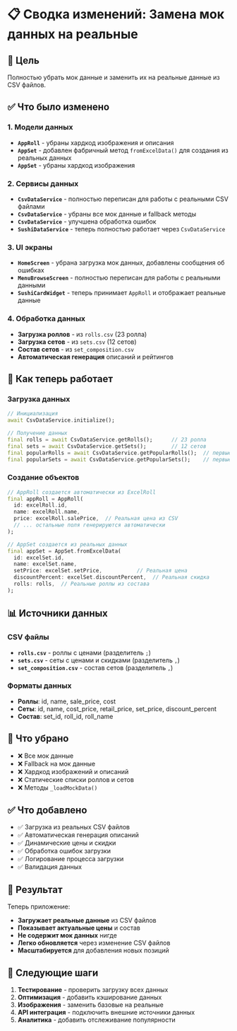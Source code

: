 # 📋 Сводка изменений: Замена мок данных на реальные

## 🎯 Цель
Полностью убрать мок данные и заменить их на реальные данные из CSV файлов.

## ✅ Что было изменено

### 1. Модели данных
- **`AppRoll`** - убраны хардкод изображения и описания
- **`AppSet`** - добавлен фабричный метод `fromExcelData()` для создания из реальных данных
- **`AppSet`** - убраны хардкод изображения

### 2. Сервисы данных
- **`CsvDataService`** - полностью переписан для работы с реальными CSV файлами
- **`CsvDataService`** - убраны все мок данные и fallback методы
- **`CsvDataService`** - улучшена обработка ошибок
- **`SushiDataService`** - теперь полностью работает через `CsvDataService`

### 3. UI экраны
- **`HomeScreen`** - убрана загрузка мок данных, добавлены сообщения об ошибках
- **`MenuBrowseScreen`** - полностью переписан для работы с реальными данными
- **`SushiCardWidget`** - теперь принимает `AppRoll` и отображает реальные данные

### 4. Обработка данных
- **Загрузка роллов** - из `rolls.csv` (23 ролла)
- **Загрузка сетов** - из `sets.csv` (12 сетов)
- **Состав сетов** - из `set_composition.csv`
- **Автоматическая генерация** описаний и рейтингов

## 🔄 Как теперь работает

### Загрузка данных
```dart
// Инициализация
await CsvDataService.initialize();

// Получение данных
final rolls = await CsvDataService.getRolls();      // 23 ролла
final sets = await CsvDataService.getSets();        // 12 сетов
final popularRolls = await CsvDataService.getPopularRolls();  // первые 8
final popularSets = await CsvDataService.getPopularSets();    // первые 6
```

### Создание объектов
```dart
// AppRoll создается автоматически из ExcelRoll
final appRoll = AppRoll(
  id: excelRoll.id,
  name: excelRoll.name,
  price: excelRoll.salePrice,  // Реальная цена из CSV
  // ... остальные поля генерируются автоматически
);

// AppSet создается из реальных данных
final appSet = AppSet.fromExcelData(
  id: excelSet.id,
  name: excelSet.name,
  setPrice: excelSet.setPrice,           // Реальная цена
  discountPercent: excelSet.discountPercent,  // Реальная скидка
  rolls: rolls,  // Реальные роллы из состава
);
```

## 📊 Источники данных

### CSV файлы
- **`rolls.csv`** - роллы с ценами (разделитель `;`)
- **`sets.csv`** - сеты с ценами и скидками (разделитель `,`)
- **`set_composition.csv`** - состав сетов (разделитель `,`)

### Форматы данных
- **Роллы**: id, name, sale_price, cost
- **Сеты**: id, name, cost_price, retail_price, set_price, discount_percent
- **Состав**: set_id, roll_id, roll_name

## 🚫 Что убрано

- ❌ Все мок данные
- ❌ Fallback на мок данные
- ❌ Хардкод изображений и описаний
- ❌ Статические списки роллов и сетов
- ❌ Методы `_loadMockData()`

## ✅ Что добавлено

- ✅ Загрузка из реальных CSV файлов
- ✅ Автоматическая генерация описаний
- ✅ Динамические цены и скидки
- ✅ Обработка ошибок загрузки
- ✅ Логирование процесса загрузки
- ✅ Валидация данных

## 🎉 Результат

Теперь приложение:
- **Загружает реальные данные** из CSV файлов
- **Показывает актуальные цены** и состав
- **Не содержит мок данных** нигде
- **Легко обновляется** через изменение CSV файлов
- **Масштабируется** для добавления новых позиций

## 🔮 Следующие шаги

1. **Тестирование** - проверить загрузку всех данных
2. **Оптимизация** - добавить кэширование данных
3. **Изображения** - заменить базовые на реальные
4. **API интеграция** - подключить внешние источники данных
5. **Аналитика** - добавить отслеживание популярности

